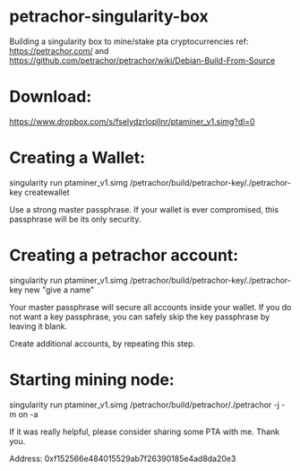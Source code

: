 # petrachor-singularity-box
Building a singularity box to mine/stake pta cryptocurrencies
ref: https://petrachor.com/ and 
     https://github.com/petrachor/petrachor/wiki/Debian-Build-From-Source

# Download:

https://www.dropbox.com/s/fselydzrlopllnr/ptaminer_v1.simg?dl=0

# Creating a Wallet:

singularity run ptaminer_v1.simg /petrachor/build/petrachor-key/./petrachor-key createwallet

Use a strong master passphrase. If your wallet is ever compromised, this passphrase will be its only security.

# Creating a petrachor account:

singularity run ptaminer_v1.simg /petrachor/build/petrachor-key/./petrachor-key new "give a name"
  
Your master passphrase will secure all accounts inside your wallet. If you do not want a key passphrase, you can safely skip the key passphrase by leaving it blank.

Create additional accounts, by repeating this step.

# Starting mining node:

singularity run ptaminer_v1.simg /petrachor/build/petrachor/./petrachor -j -m on -a <your address>


If it was really helpful, please consider sharing some PTA with me. Thank you.

Address: 0xf152566e484015529ab7f26390185e4ad8da20e3



